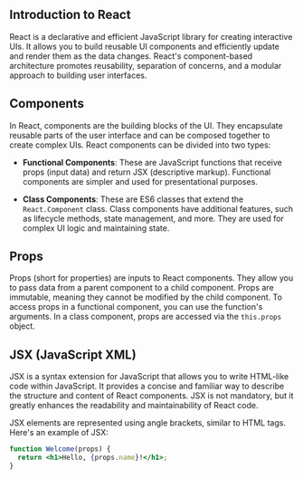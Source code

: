 ## Introduction to React

React is a declarative and efficient JavaScript library for creating interactive UIs. It allows you to build reusable UI components and efficiently update and render them as the data changes. React's component-based architecture promotes reusability, separation of concerns, and a modular approach to building user interfaces.

## Components

In React, components are the building blocks of the UI. They encapsulate reusable parts of the user interface and can be composed together to create complex UIs. React components can be divided into two types:

- **Functional Components**: These are JavaScript functions that receive props (input data) and return JSX (descriptive markup). Functional components are simpler and used for presentational purposes.

- **Class Components**: These are ES6 classes that extend the `React.Component` class. Class components have additional features, such as lifecycle methods, state management, and more. They are used for complex UI logic and maintaining state.

## Props

Props (short for properties) are inputs to React components. They allow you to pass data from a parent component to a child component. Props are immutable, meaning they cannot be modified by the child component. To access props in a functional component, you can use the function's arguments. In a class component, props are accessed via the `this.props` object.

## JSX (JavaScript XML)

JSX is a syntax extension for JavaScript that allows you to write HTML-like code within JavaScript. It provides a concise and familiar way to describe the structure and content of React components. JSX is not mandatory, but it greatly enhances the readability and maintainability of React code.

JSX elements are represented using angle brackets, similar to HTML tags. Here's an example of JSX:

```jsx
function Welcome(props) {
  return <h1>Hello, {props.name}!</h1>;
}
